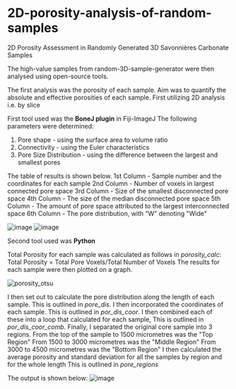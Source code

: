 # 2D-porosity-analysis-of-random-samples
2D Porosity Assessment in Randomly Generated 3D Savonnières Carbonate Samples

The high-value samples from random-3D-sample-generator were then analysed using open-source tools.

The first analysis was the porosity of each sample.
Aim was to quantify the absolute and effective porosities of each sample.
First utilizing 2D analysis i.e. by slice

First tool used was the **BoneJ plugin** in Fiji-ImageJ
The following parameters were determined:
1. Pore shape - using the surface area to volume ratio
2. Connectivity - using the Euler characteristics
3. Pore Size Distribution - using the difference between the largest and smallest pores

The table of results is shown below. 
1st Column - Sample number and the coordinates for each sample
2nd Column - Number of voxels in largest connected pore space
3rd Column - Size of the smallest disconnected pore space
4th Column - The size of the median disconnected pore space
5th Column - The amount of pore space attributed to the largest interconnected space
6th Column - The pore distribution, with "W" denoting "Wide"

![image](https://github.com/user-attachments/assets/b7b76dbc-7386-4c32-9be7-1bf180da70fc)
![image](https://github.com/user-attachments/assets/595dc015-6d87-4e5b-8f2a-29036cfe3273)

Second tool used was **Python**

Total Porosity for each sample was calculated as follows in _porosity_calc_:
Total Porosity = Total Pore Voxels/Total Number of Voxels
The results for each sample were then plotted on a graph. 

![porosity_otsu](https://github.com/user-attachments/assets/ae18b066-feaa-47a5-aaf2-9debdb8f9a2f)

I then set out to calculate the pore distribution along the length of each sample.
This is outlined in _pore_dis_.
I then incorporated the coordinates of each sample.
This is outlined in _por_dis_coor_.
I then combined each of these into a loop that calculated for each sample,
This is outlined in _por_dis_coor_comb_.
Finally, I separated the original core sample into 3 regions.
From the top of the sample to 1500 micrometres was the "Top Region"
From 1500 to 3000 micrometres was the "Middle Region"
From 3000 to 4500 micrometres was the "Bottom Region"
I then calculated the average porosity and standard deviation for all the samples
by region and for the whole length
This is outlined in _pore_regions_

The output is shown below:
![image](https://github.com/user-attachments/assets/bca20034-ba8a-4802-9fcb-785aae70d9ef)
